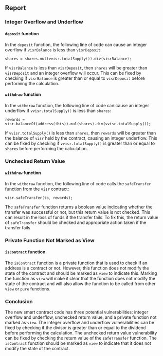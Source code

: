 

## Report

### Integer Overflow and Underflow

#### `deposit` function

In the `deposit` function, the following line of code can cause an integer overflow if `visrBalance` is less than `visrDeposit`:

```solidity
shares = shares.mul(vvisr.totalSupply()).div(visrBalance);
```

If `visrBalance` is less than `visrDeposit`, then `shares` will be greater than `visrDeposit` and an integer overflow will occur. This can be fixed by checking if `visrBalance` is greater than or equal to `visrDeposit` before performing the calculation.

#### `withdraw` function

In the `withdraw` function, the following line of code can cause an integer underflow if `vvisr.totalSupply()` is less than `shares`:

```solidity
rewards = visr.balanceOf(address(this)).mul(shares).div(vvisr.totalSupply());
```

If `vvisr.totalSupply()` is less than `shares`, then `rewards` will be greater than the balance of `visr` held by the contract, causing an integer underflow. This can be fixed by checking if `vvisr.totalSupply()` is greater than or equal to `shares` before performing the calculation.

### Unchecked Return Value

#### `withdraw` function

In the `withdraw` function, the following line of code calls the `safeTransfer` function from the `visr` contract:

```solidity
visr.safeTransfer(to, rewards);
```

The `safeTransfer` function returns a boolean value indicating whether the transfer was successful or not, but this return value is not checked. This can result in the loss of funds if the transfer fails. To fix this, the return value of `safeTransfer` should be checked and appropriate action taken if the transfer fails.

### Private Function Not Marked as View

#### `isContract` function

The `isContract` function is a private function that is used to check if an address is a contract or not. However, this function does not modify the state of the contract and should be marked as `view` to indicate this. Marking the function as `view` will make it clear that the function does not modify the state of the contract and will also allow the function to be called from other `view` or `pure` functions.

### Conclusion

The new smart contract code has three potential vulnerabilities: integer overflow and underflow, unchecked return value, and a private function not marked as `view`. The integer overflow and underflow vulnerabilities can be fixed by checking if the divisor is greater than or equal to the dividend before performing the calculation. The unchecked return value vulnerability can be fixed by checking the return value of the `safeTransfer` function. The `isContract` function should be marked as `view` to indicate that it does not modify the state of the contract.
